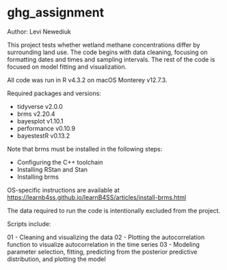# ghg_assignment

Author: Levi Newediuk

This project tests whether wetland methane concentrations differ by surrounding land use. The code begins with data cleaning, focusing on formatting dates and times and sampling intervals. The rest of the code is focused on model fitting and visualization.

All code was run in R v4.3.2 on macOS Monterey v12.7.3.

Required packages and versions:

* tidyverse v2.0.0
* brms v2.20.4
* bayesplot v1.10.1
* performance v0.10.9
* bayestestR v0.13.2

Note that brms must be installed in the following steps:

* Configuring the C++ toolchain
* Installing RStan and Stan
* Installing brms

OS-specific instructions are available at https://learnb4ss.github.io/learnB4SS/articles/install-brms.html

The data required to run the code is intentionally excluded from the project.

Scripts include:

01 - Cleaning and visualizing the data
02 - Plotting the autocorrelation function to visualize autocorrelation in the time series
03 - Modeling parameter selection, fitting, predicting from the posterior predictive distribution, and plotting the model

